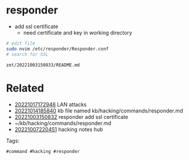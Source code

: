 # responder

- add ssl certificate
  - need certificate and key in working directory
```bash
# edit file
sudo nvim /etc/responder/Responder.conf
# search for SSL
```

` zet/20221003150833/README.md `

# Related

- [20221017172946](/zet/20221017172946/README.md) LAN attacks
- [20221014185840](/zet/20221014185840/README.md) kb file named kb/hacking/commands/responder.md
- [20221003150832](/zet/20221003150832/README.md) responder add ssl certificate
- ~/kb/hacking/commands/responder.md
- [20221007220451](/zet/20221007220451/README.md) hacking notes hub

Tags:

    #command #hacking #responder

